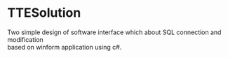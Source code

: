 TTESolution
====
Two simple design of software interface which about SQL connection and modification<br>
based on winform application using c#. 
